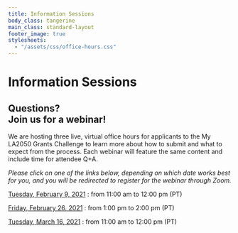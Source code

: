 ```yaml
---
title: Information Sessions
body_class: tangerine
main_class: standard-layout
footer_image: true
stylesheets:
  - "/assets/css/office-hours.css"
---
```


# Information Sessions

## Questions? <br>Join us for a webinar!

We are hosting three live, virtual office hours for applicants to the My LA2050 Grants Challenge to learn more about how to submit and what to expect from the process. Each webinar will feature the same content and include time for attendee Q+A.

_Please click on one of the links below, depending on which date works best for you, and you will be redirected to register for the webinar through Zoom._

[Tuesday, February 9, 2021](https://us02web.zoom.us/webinar/register/WN_FgUs5OZmRVCRninBpbVsIA)
: from 11:00 am to 12:00 pm (PT)

[Friday, February 26, 2021](https://us02web.zoom.us/webinar/register/WN_VLvOSgcZRy2PFHCfHhzxSA)
: from 1:00 pm to 2:00 pm (PT)

[Tuesday, March 16, 2021](https://us02web.zoom.us/webinar/register/WN_hAH81JsvQG2-EOJcj4UCqQ)
: from 11:00 am to 12:00 pm (PT)

